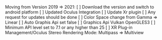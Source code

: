 Moving from Version 2019 => 2021:
	[ ] Download the version and switch to android platform 
	[ ] Updated Oculus Integration 
	[ ] Update Xr plugin 
	[ ] Any request for updates should be done 
	[ ] Color Space change from Gamma => Linear
	[ ] Auto Graphis Api set false
	[ ] Graphics Api
		Vulkan 
		OpenGLES3
	[ ] Minimum API level set to 7.1 or any higher than 25
	[ ] XR Plug-in Management/Oculus
		Stereo Rendering Mode: Multipass => Multiview 
